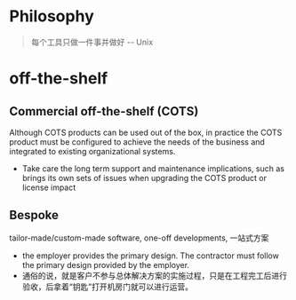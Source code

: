 # Philosophy
> 每个工具只做一件事并做好 -- Unix

# off-the-shelf
## Commercial off-the-shelf (COTS)
Although COTS products can be used out of the box, in practice the COTS product must be configured to achieve the needs of the business and integrated to existing organizational systems.
- Take care the long term support and maintenance implications, such as brings its own sets of issues when upgrading the COTS product or license impact



## Bespoke
tailor-made/custom-made software, one-off developments, 一站式方案

- the employer provides the primary design. The contractor must follow the primary design provided by the employer.
- 通俗的说，就是客户不参与总体解决方案的实施过程，只是在工程完工后进行验收，后拿着“钥匙”打开机房门就可以进行运营。

